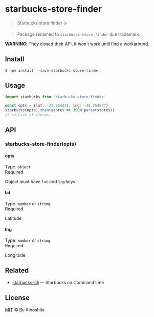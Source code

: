 # starbucks-store-finder

> Starbucks store finder :coffee:

> Package renamed to `starbucks-store-finder` due trademark.

**WARNING**: They closed their API, it won't work until find a workaround.

## Install
```
$ npm install --save starbucks-store-finder
```

## Usage
```js
import starbucks from 'starbucks-store-finder'

const opts = {lat: -23.564431, lng: -46.654937}
starbucks(opts).then(stores => JSON.parse(stores))
// => List of stores...
```

## API
### starbucks-store-finder(opts)

#### opts
Type: `object`<br/>
Required<br/>

Object must have `lat` and `lng` keys

#### lat
Type: `number` or `string`<br/>
Required

Latitude

#### lng
Type: `number` or `string`<br/>
Required

Longitude

## Related
- [starbucks-cli](https://github.com/bukinoshita/starbucks-cli) — Starbucks on Command Line

## License
[MIT](https://github.com/bukinoshita/starbucks-store-finder/blob/master/LICENSE) &copy; Bu Kinoshita

